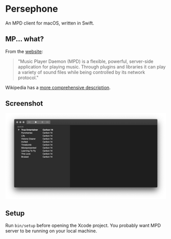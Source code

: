 # Persephone

An MPD client for macOS, written in Swift.

## MP... what?

From the [website](https://www.musicpd.org):

> "Music Player Daemon (MPD) is a flexible, powerful, server-side application
> for playing music. Through plugins and libraries it can play a variety of
> sound files while being controlled by its network protocol."

Wikipedia has a [more comprehensive
description](https://en.wikipedia.org/wiki/Music_Player_Daemon).

## Screenshot

![Screenshot](Resources/screenshot.png)

## Setup

Run `bin/setup` before opening the Xcode project. You probably want MPD server
to be running on your local machine.
